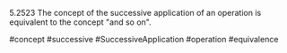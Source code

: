 5.2523 The concept of the successive application of an operation is equivalent to the concept "and so on".

#concept #successive #SuccessiveApplication #operation #equivalence 